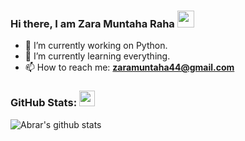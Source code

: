 





### Hi there, I am **Zara Muntaha Raha** <img src="https://user-images.githubusercontent.com/42378118/110234147-e3259600-7f4e-11eb-95be-0c4047144dea.gif" width="27">

- 🔭 I’m currently working on Python. 
- 🌱 I’m currently learning everything. 
- 📫 How to reach me: **zaramuntaha44@gmail.com**

### GitHub Stats:    <img src='https://media1.giphy.com/media/du3J3cXyzhj75IOgvA/giphy.gif?cid=ecf05e47x2g034i9pzwtzzsd3xgg2w9nr94t4tflbbgo3008&rid=giphy.gif' width = "25">
<img src="https://github-readme-stats.anuraghazra1.vercel.app/api?username=CAssIOPeiA25&show_icons=true&include_all_commits=true&theme=jolly&count_private=true)" alt="Abrar's github stats" />
